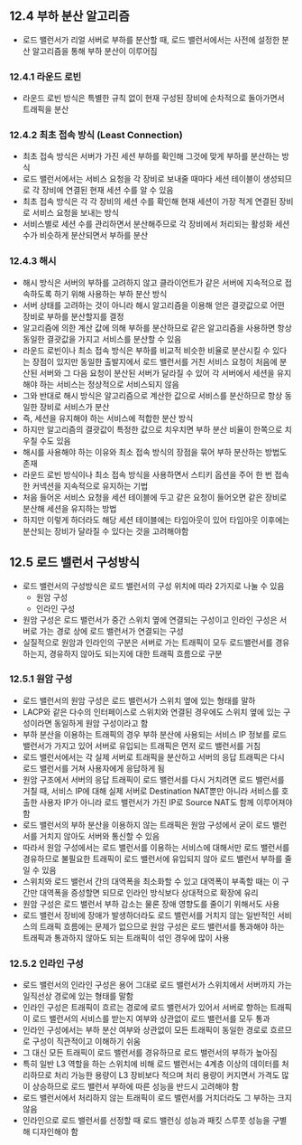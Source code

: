 ## 12.4 부하 분산 알고리즘

-   로드 밸런서가 리얼 서버로 부하를 분산할 때, 로드 밸런서에서는 사전에 설정한 분산 알고리즘을 통해 부하 분산이 이루어짐

### 12.4.1 라운드 로빈

-   라운드 로빈 방식은 특별한 규칙 없이 현재 구성된 장비에 순차적으로 돌아가면서 트래픽을 분산

### 12.4.2 최초 접속 방식 (Least Connection)

-   최초 접속 방식은 서버가 가진 세션 부하를 확인해 그것에 맞게 부하를 분산하는 방식
-   로드 밸런서에서는 서비스 요청을 각 장비로 보내줄 때마다 세션 테이블이 생성되므로 각 장비에 연결된 현재 세션 수를 알 수 있음
-   최초 접속 방식은 각 각 장비의 세션 수를 확인해 현재 세션이 가장 적게 연결된 장비로 서비스 요청을 보내는 방식
-   서비스별로 세션 수를 관리하면서 분산해주므로 각 장비에서 처리되는 활성화 세션 수가 비슷하게 분산되면서 부하를 분산

### 12.4.3 해시

-   해시 방식은 서버의 부하를 고려하지 않고 클라이언트가 같은 서버에 지속적으로 접속하도록 하기 위해 사용하는 부하 분산 방식
-   서버 상태를 고려하는 것이 아니라 해시 알고리즘을 이용해 얻은 결괏값으로 어떤 장비로 부하를 분산할지를 결정
-   알고리즘에 의한 계산 값에 의해 부하를 분산하므로 같은 알고리즘을 사용하면 항상 동일한 결괏값을 가지고 서비스를 분산할 수 있음
-   라운드 로빈이나 최소 접속 방식은 부하를 비교적 비슷한 비율로 분산시킬 수 있다는 장점이 있지만 동일한 출발지에서 로드 밸런서를 거친 서비스 요청이 처음에 분산된 서버와 그 다음 요청이 분산된 서버가 달라질 수 있어 각 서버에서 세션을 유지해야 하는 서비스는 정상적으로 서비스되지 않음
-   그와 반대로 해시 방식은 알고리즘으로 계산한 값으로 서비스를 분산하므로 항상 동일한 장비로 서비스가 분산
-   즉, 세션을 유지해야 하는 서비스에 적합한 분산 방식
-   하지만 알고리즘의 결괏값이 특정한 값으로 치우치면 부하 분산 비율이 한쪽으로 치우칠 수도 있음
-   해시를 사용해야 하는 이유와 최소 접속 방식의 장점을 묶어 부하 분산하는 방법도 존재
-   라운드 로빈 방식이나 최소 접속 방식을 사용하면서 스티키 옵션을 주어 한 번 접속한 커넥션을 지속적으로 유지하는 기법
-   처음 들어온 서비스 요청을 세션 테이블에 두고 같은 요청이 들어오면 같은 장비로 분산해 세션을 유지하는 방법
-   하지만 이렇게 하더라도 해당 세션 테이블에는 타임아웃이 있어 타임아웃 이후에는 분산되는 장비가 달라질 수 있다는 것을 고려해야함

## 12.5 로드 밸런서 구성방식

-   로드 밸런서의 구성방식은 로드 밸런서의 구성 위치에 따라 2가지로 나눌 수 있음
    -   원암 구성
    -   인라인 구성
-   원암 구성은 로드 밸런서가 중간 스위치 옆에 연결되는 구성이고 인라인 구성은 서버로 가는 경로 상에 로드 밸런서가 연결되는 구성
-   실질적으로 원암과 인라인의 구분은 서버로 가는 트래픽이 모두 로드밸런서를 경유하는지, 경유하지 않아도 되는지에 대한 트래픽 흐름으로 구분

### 12.5.1 원암 구성

-   로드 밸런서의 원암 구성은 로드 밸런서가 스위치 옆에 있는 형태를 말하
-   LACP와 같은 다수의 인터페이스로 스위치와 연결된 경우에도 스위치 옆에 있는 구성이라면 동일하게 원암 구성이라고 함
-   부하 분산을 이용하는 트래픽의 경우 부하 분산에 사용되는 서비스 IP 정보를 로드 밸런서가 가지고 있어 서버로 유입되는 트래픽은 먼저 로드 밸런서를 거침
-   로드 밸런서에서는 각 실제 서버로 트래픽을 분산하고 서버의 응답 트래픽은 다시 로드 밸런서를 거쳐 사용자에게 응답하게 됨
-   원암 구조에서 서버의 응답 트래픽이 로드 밸런서를 다시 거치려면 로드 밸런서를 거칠 때, 서비스 IP에 대해 실제 서버로 Destination NAT뿐만 아니라 서비스를 호출한 사용자 IP가 아니라 로드 밸런서가 가진 IP로 Source NAT도 함께 이루어져야 함
-   로드 밸런서의 부하 분산을 이용하지 않는 트래픽은 원암 구성에서 굳이 로드 밸런서를 거치지 않아도 서버와 통신할 수 있음
-   따라서 원암 구성에서는 로드 밸런서를 이용하는 서비스에 대해서만 로드 밸런서를 경유하므로 불필요한 트래픽이 로드 밸런서에 유입되지 않아 로드 밸런서 부하를 줄일 수 있음
-   스위치와 로드 밸런서 간의 대역폭을 최소화할 수 있고 대역폭이 부족할 때는 이 구간만 대역폭을 증성할면 되므로 인라인 방식보다 상대적으로 확장에 유리
-   원암 구성은 로드 밸런서 부하 감소는 물론 장애 영향도를 줄이기 위해서도 사용
-   로드 밸런서 장비에 장애가 발생하더라도 로드 밸런서를 거치지 않는 일반적인 서비스의 트래픽 흐름에는 문제가 없으므로 원암 구성은 로드 밸런서를 통과해야 하는 트래픽과 통과하지 않아도 되는 트래픽이 섞인 경우에 많이 사용

### 12.5.2 인라인 구성

-   로드 밸런서의 인라인 구성은 용어 그대로 로드 밸런서가 스위치에서 서버까지 가는 일직선상 경로에 있는 형태를 말함
-   인라인 구성은 트래픽이 흐르는 경로에 로드 밸런서가 있어서 서버로 향하는 트래픽이 로드 밸런서의 서비스를 받는지 여부와 상관없이 로드 밸런서를 모두 통과
-   인라인 구성에서는 부하 분산 여부와 상관없이 모든 트래픽이 동일한 경로로 흐르므로 구성이 직관적이고 이해하기 쉬움
-   그 대신 모든 트래픽이 로드 밸런서를 경유하므로 로드 밸런서의 부하가 높아짐
-   특히 일반 L3 역할을 하는 스위치에 비해 로드 밸런서는 4계층 이상의 데이터를 처리하므로 처리 가능한 용량이 L3 장비보다 적으며 처리 용량이 커지면서 가격도 많이 상승하므로 로드 밸런서 부하에 따른 성능을 반드시 고려해야 함
-   로드 밸런서에서 처리하지 않는 트래픽이 로드 밸런서를 거치더라도 그 부하는 크지 않음
-   인라인으로 로드 밸런서를 선정할 때 로드 밸런싱 성능과 패킷 스루풋 성능을 구별해 디자인해야 함

